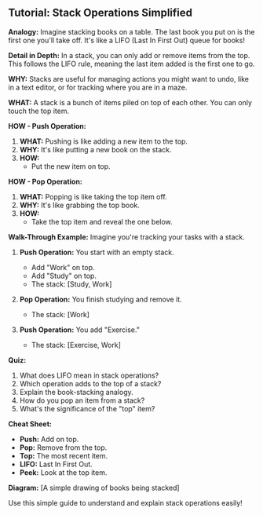 ## Tutorial: Stack Operations Simplified

**Analogy:**
Imagine stacking books on a table. The last book you put on is the first one you'll take off. It's like a LIFO (Last In First Out) queue for books!

**Detail in Depth:**
In a stack, you can only add or remove items from the top. This follows the LIFO rule, meaning the last item added is the first one to go.

**WHY:**
Stacks are useful for managing actions you might want to undo, like in a text editor, or for tracking where you are in a maze.

**WHAT:**
A stack is a bunch of items piled on top of each other. You can only touch the top item.

**HOW - Push Operation:**
1. **WHAT:** Pushing is like adding a new item to the top.
2. **WHY:** It's like putting a new book on the stack.
3. **HOW:**
   - Put the new item on top.

**HOW - Pop Operation:**
1. **WHAT:** Popping is like taking the top item off.
2. **WHY:** It's like grabbing the top book.
3. **HOW:**
   - Take the top item and reveal the one below.

**Walk-Through Example:**
Imagine you're tracking your tasks with a stack.

1. **Push Operation:** You start with an empty stack.
   - Add "Work" on top.
   - Add "Study" on top.
   - The stack: [Study, Work]

2. **Pop Operation:** You finish studying and remove it.
   - The stack: [Work]

3. **Push Operation:** You add "Exercise."
   - The stack: [Exercise, Work]

**Quiz:**
1. What does LIFO mean in stack operations?
2. Which operation adds to the top of a stack?
3. Explain the book-stacking analogy.
4. How do you pop an item from a stack?
5. What's the significance of the "top" item?

**Cheat Sheet:**
- **Push:** Add on top.
- **Pop:** Remove from the top.
- **Top:** The most recent item.
- **LIFO:** Last In First Out.
- **Peek:** Look at the top item.

**Diagram:**
[A simple drawing of books being stacked]

Use this simple guide to understand and explain stack operations easily!

